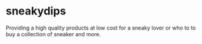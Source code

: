 # sneakydips
Providing a high quality products at low cost for a sneaky lover or who to to buy a collection of sneaker and more.
